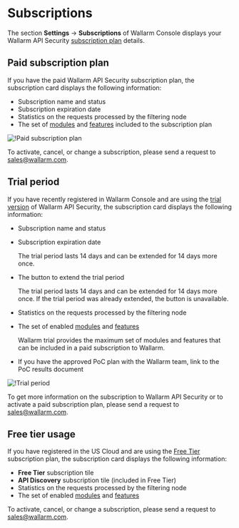 # Subscriptions

The section **Settings** → **Subscriptions** of Wallarm Console displays your Wallarm API Security [subscription plan](../../about-wallarm/subscription-plans.md) details.

## Paid subscription plan

If you have the paid Wallarm API Security subscription plan, the subscription card displays the following information:

* Subscription name and status
* Subscription expiration date
* Statistics on the requests processed by the filtering node
* The set of [modules](../../about-wallarm/subscription-plans.md#modules) and [features](../../about-wallarm/subscription-plans.md#features) included to the subscription plan

![!Paid subscription plan](../../images/user-guides/settings/subscriptions/subscriptions.png)

To activate, cancel, or change a subscription, please send a request to [sales@wallarm.com](mailto:sales@wallarm.com).

## Trial period

If you have recently registered in Wallarm Console and are using the [trial version](../../about-wallarm/subscription-plans.md#trial-period) of Wallarm API Security, the subscription card displays the following information:

* Subscription name and status
* Subscription expiration date

    The trial period lasts 14 days and can be extended for 14 days more once.
* The button to extend the trial period

    The trial period lasts 14 days and can be extended for 14 days more once. If the trial period was already extended, the button is unavailable.
* Statistics on the requests processed by the filtering node
* The set of enabled [modules](../../about-wallarm/subscription-plans.md#modules) and [features](../../about-wallarm/subscription-plans.md#features)

    Wallarm trial provides the maximum set of modules and features that can be included in a paid subscription to Wallarm.
* If you have the approved PoC plan with the Wallarm team, link to the PoC results document

![!Trial period](../../images/user-guides/settings/subscriptions/subscriptions-trial-with-poc.png)

To get more information on the subscription to Wallarm API Security or to activate a paid subscription plan, please send a request to [sales@wallarm.com](mailto:sales@wallarm.com).

## Free tier usage

If you have registered in the US Cloud and are using the [Free Tier](../../about-wallarm/subscription-plans.md#free-tier-subscription-plan) subscription plan, the subscription card displays the following information:

* **Free Tier** subscription tile
* **API Discovery** subscription tile (included in Free Tier)
* Statistics on the requests processed by the filtering node
* The set of enabled [modules](../../about-wallarm/subscription-plans.md#modules) and [features](../../about-wallarm/subscription-plans.md#features)

To activate, cancel, or change a subscription, please send a request to [sales@wallarm.com](mailto:sales@wallarm.com).
